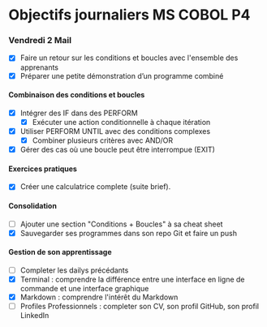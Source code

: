 # Objectifs journaliers MS COBOL P4

### Vendredi 2 Mail


- [x] Faire un retour sur les conditions et boucles avec l'ensemble des apprenants
- [x] Préparer une petite démonstration d’un programme combiné

#### Combinaison des conditions et boucles

- [x] Intégrer des IF dans des PERFORM
  - [x] Exécuter une action conditionnelle à chaque itération
- [x] Utiliser PERFORM UNTIL avec des conditions complexes
  - [x] Combiner plusieurs critères avec AND/OR
- [x] Gérer des cas où une boucle peut être interrompue (EXIT)

#### Exercices pratiques

- [x] Créer une calculatrice complete (suite brief).

#### Consolidation

- [ ] Ajouter une section "Conditions + Boucles" à sa cheat sheet
- [x] Sauvegarder ses programmes dans son repo Git et faire un push

#### Gestion de son apprentissage

- [ ] Completer les dailys précédants
- [x] Terminal : comprendre la différence entre une interface en ligne de commande et une interface graphique
- [x] Markdown : comprendre l'intérêt du Markdown
- [ ] Profiles Professionnels : completer son CV, son profil GitHub, son profil LinkedIn